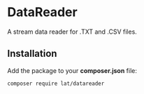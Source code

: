 # DataReader
A stream data reader for .TXT and .CSV files.


Installation
------------

Add the package to your **composer.json** file:


	composer require lat/datareader

